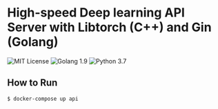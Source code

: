 # High-speed Deep learning API Server with Libtorch (C++) and Gin (Golang)

![MIT License](https://img.shields.io/github/license/shunk031/libtorch-gin-api-server.svg)
![Golang 1.9](https://img.shields.io/badge/golang-1.9%2B-blue.svg)
![Python 3.7](https://img.shields.io/badge/python-3.7%2B-brightgreen.svg)

## How to Run

```shell
$ docker-compose up api
```
